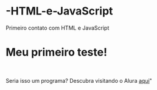 # -HTML-e-JavaScript
Primeiro contato com  HTML e JavaScript


<meta charset="UTF-8">

<h1>Meu primeiro teste!</h1>
<br> 


Seria isso um programa? Descubra visitando o Alura <a href ="http://www.alura.com.br">aqui</a>"

<script>

	alert ("isso sim é um programa");

</script>
